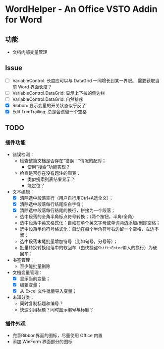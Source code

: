 # WordHelper - An Office VSTO Addin for Word

## 功能

- 文档内部变量管理

## Issue

- [ ] VariableControl: 长度应可以与 DataGrid 一同增长到某一界限。 需要获取当前 Word 界面长度？
- [ ] VariableControl.DataGrid: 显示上下拉的侧边栏
- [ ] VariableControl.DataGrid: 自然排序
- [x] Ribbon: 显示变量的开关状态似乎反了
- [x] Edit.TrimTrailing: 总是会遗留一个空格

## TODO

### 插件功能

- 错误检测：
  - 检查整篇文档是否存在“错误！”情况的配对；
    - 使用“搜索”功能实现？
  - 检查是否存在没有题注的图表：
    - 类似搜索列表结果显示？
    - 能定位？
- 文本编辑：
  - [x] 清除选中段落空行（用户自行用Ctrl+A选全文）；
  - [x] 清除选中段落每行结尾空白字符；
  - [x] 清除选中段落每行结尾的换行，拼接为一个段落；
  - 选中段落的全角半角标点符号转换；（两个按钮，半角/全角）
  - 选中段落中英文格式化：自动在单个英文字母或单词两边添加/删除空格；
  - 选中段落半角符号格式化：自动在每个半角符号右边留一个空格，左边不留；
  - 选中段落末尾批量增加符号（比如句号，分号等）；
  - 批量转换转换段落中的软回车（由快捷键`Shift+Enter`输入的换行）为硬回车；
- 书签管理：
  - 至少能批量删除
- 文档变量管理：
    - [x] 显示当前变量；
    - [x] 编辑变量；
    - [x] 从 Excel 文件批量导入变量；
- 未知分类：
  - 同时复制标题和编号？
  - 快速引用标题？同时显示编号与标题？

### 插件外观

- 完善Ribbon界面的图标，尽量使用 Office 内置
- 添加 WinForm 界面部分的图标
